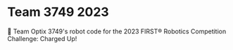 # Team 3749 2023
🤖 Team Optix 3749's robot code for the 2023 FIRST® Robotics Competition Challenge: Charged Up!
